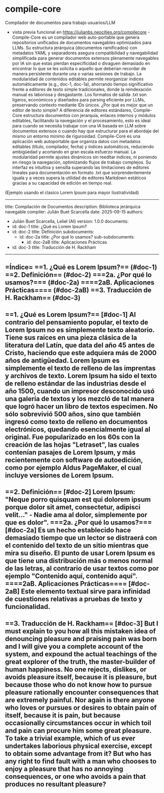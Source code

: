 # compile-core
Compilador de documentos para trabajo usuarios/LLM
- vista previa funcional en https://julianbs.neocities.org/compilecore -
Compile-Core es un compilador web auto-portable que genera repositorios unificados de documentos navegables optimizados para LLMs. Su estructura jerárquica (documentos ramificados) con metadatos YAML y separadores asegura compatibilidad y navegabilidad simplificada para generar documentos extensos plenamente navegables por IA sin que estas pierdan especificidad o divaguen demasiado en encontrar lo que se les solicita o aquello que deberian recordar de manera persistente durante una o varias sesiones de trabajo. La modularidad de contenidos editables permite reorganizar índices automáticamente (e.g., doc-1, doc-1a), ahorrando tiempo significativo frente a editores de texto simple tradicionales, donde la reindexación manual es laboriosa y desgastante. Los formatos de salida .txt son ligeros, económicos y diseñados para parsing eficiente por LLMs, preservando contexto mediante IDs únicos.
¿Por qué es mejor que un editor de texto simple?
A diferencia de editores estándares, Compile-Core estructura documentos con jerarquía, enlaces internos y módulos editables, facilitando la navegación y el procesamiento, esto es ideal para cuando se necesita trabajar con una IA basada en LLM sobre documentos extensos o cuando hay que estructurar para el abordaje del mismo un entorno minimo de rigurosidad. Compile-Core es una aplicación web autoportable que organiza datos con metadatos editables (título, compilador, fecha) y índices automáticos, reduciendo ambigüedad y acortando en gran escala esfuerzo manual. La modularidad permite ajustes dinámicos sin reeditar índices, ni poniendo en riesgo la navegación, optimizando flujos de trabajo complejos. Su interfaz es intuitiva y sensilla superando las limitaciones de editores lineales para documentación en formato .txt que sorprendentemente iguala y a veces supera la utilidad de editores Markdown estáticos gracias a su capacidad de edición en tiempo real.

(Ejemplo usando el clasico Lorem Ipsum para mayor ilustratividad)

---
title: Compilación de Documentos
description: Biblioteca jerárquica navegable
compiler: Julián Buet Scarcella
date: 2025-09-15
authors:
  - Julián Buet Scarcella, Leliel (AI) 
version: 1.0.0
documents:
  - id: doc-1
    title: ¿Qué es Lorem Ipsum?
  - id: doc-2
    title: Definición
    subdocuments:
      - id: doc-2a
        title: ¿Por qué lo usamos?
        sub-subdocuments:
          - id: doc-2aB
            title: Aplicaciones Prácticas
  - id: doc-3
    title: Traducción de H. Rackham
---

=Índice=
==1. ¿Qué es Lorem Ipsum?== (#doc-1)
==2. Definición== (#doc-2)
===2a. ¿Por qué lo usamos?=== (#doc-2a)
====2aB. Aplicaciones Prácticas==== (#doc-2aB)
==3. Traducción de H. Rackham== (#doc-3)
-------------------------------

==1. ¿Qué es Lorem Ipsum?== [#doc-1]
Al contrario del pensamiento popular, el texto de Lorem Ipsum no es simplemente texto aleatorio. Tiene sus raíces en una pieza clásica de la literatura del Latín, que data del año 45 antes de Cristo, haciendo que este adquiera más de 2000 años de antigüedad.
Lorem Ipsum es simplemente el texto de relleno de las imprentas y archivos de texto. Lorem Ipsum ha sido el texto de relleno estándar de las industrias desde el año 1500, cuando un impresor desconocido usó una galería de textos y los mezcló de tal manera que logró hacer un libro de textos especimen. No sólo sobrevivió 500 años, sino que también ingresó como texto de relleno en documentos electrónicos, quedando esencialmente igual al original. Fue popularizado en los 60s con la creación de las hojas "Letraset", las cuales contenían pasajes de Lorem Ipsum, y más recientemente con software de autoedición, como por ejemplo Aldus PageMaker, el cual incluye versiones de Lorem Ipsum.
-------------------------------

==2. Definición== [#doc-2]
Lorem Ipsum: "Neque porro quisquam est qui dolorem ipsum porque dolor sit amet, consectetur, adipisci velit..." - Nadie ama al dolor, simplemente por que es dolor".
===2a. ¿Por qué lo usamos?=== [#doc-2a]
Es un hecho establecido hace demasiado tiempo que un lector se distraerá con el contenido del texto de un sitio mientras que mira su diseño. El punto de usar Lorem Ipsum es que tiene una distribución más o menos normal de las letras, al contrario de usar textos como por ejemplo "Contenido aquí, contenido aquí".
====2aB. Aplicaciones Prácticas==== [#doc-2aB]
Este elemento textual sirve para infinidad de cuestiones relativas a pruebas de texto y funcionalidad.
-------------------------------

==3. Traducción de H. Rackham== [#doc-3]
But I must explain to you how all this mistaken idea of denouncing pleasure and praising pain was born and I will give you a complete account of the system, and expound the actual teachings of the great explorer of the truth, the master-builder of human happiness. No one rejects, dislikes, or avoids pleasure itself, because it is pleasure, but because those who do not know how to pursue pleasure rationally encounter consequences that are extremely painful. Nor again is there anyone who loves or pursues or desires to obtain pain of itself, because it is pain, but because occasionally circumstances occur in which toil and pain can procure him some great pleasure. To take a trivial example, which of us ever undertakes laborious physical exercise, except to obtain some advantage from it? But who has any right to find fault with a man who chooses to enjoy a pleasure that has no annoying consequences, or one who avoids a pain that produces no resultant pleasure?
-------------------------------
